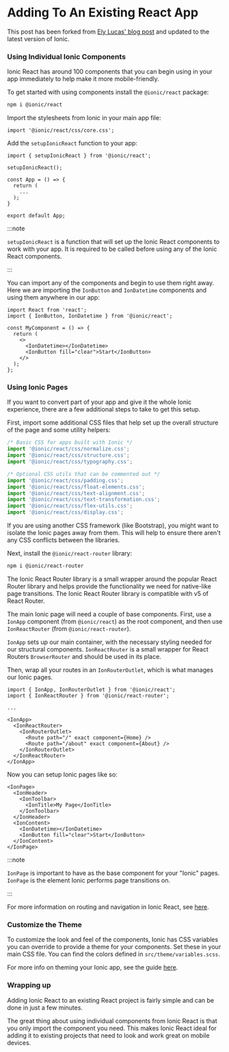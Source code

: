 # Adding To An Existing React App

This post has been forked from [Ely Lucas' blog post](https://dev.to/ionic/adding-ionic-react-to-an-existing-react-project-4kib) and updated to the latest version of Ionic.

### Using Individual Ionic Components

Ionic React has around 100 components that you can begin using in your app immediately to help make it more mobile-friendly.

To get started with using components install the `@ionic/react` package:

```bash
npm i @ionic/react
```

Import the stylesheets from Ionic in your main app file:

```tsx title="App.tsx"
import '@ionic/react/css/core.css';
```

Add the `setupIonicReact` function to your app:

```tsx title="App.tsx"
import { setupIonicReact } from '@ionic/react';

setupIonicReact();

const App = () => {
  return (
    ...
  );
}

export default App;
```

:::note

`setupIonicReact` is a function that will set up the Ionic React components to work with your app. It is required to be called before using any of the Ionic React components.

:::

You can import any of the components and begin to use them right away. Here we are importing the `IonButton` and `IonDatetime` components and using them anywhere in our app:

```tsx
import React from 'react';
import { IonButton, IonDatetime } from '@ionic/react';

const MyComponent = () => {
  return (
    <>
      <IonDatetime></IonDatetime>
      <IonButton fill="clear">Start</IonButton>
    </>
  );
};
```

### Using Ionic Pages

If you want to convert part of your app and give it the whole Ionic experience, there are a few additional steps to take to get this setup.

First, import some additional CSS files that help set up the overall structure of the page and some utility helpers:

```js
/* Basic CSS for apps built with Ionic */
import '@ionic/react/css/normalize.css';
import '@ionic/react/css/structure.css';
import '@ionic/react/css/typography.css';

/* Optional CSS utils that can be commented out */
import '@ionic/react/css/padding.css';
import '@ionic/react/css/float-elements.css';
import '@ionic/react/css/text-alignment.css';
import '@ionic/react/css/text-transformation.css';
import '@ionic/react/css/flex-utils.css';
import '@ionic/react/css/display.css';
```

If you are using another CSS framework (like Bootstrap), you might want to isolate the Ionic pages away from them. This will help to ensure there aren't any CSS conflicts between the libraries.

Next, install the `@ionic/react-router` library:

```bash
npm i @ionic/react-router
```

The Ionic React Router library is a small wrapper around the popular React Router library and helps provide the functionality we need for native-like page transitions. The Ionic React Router library is compatible with v5 of React Router.

The main Ionic page will need a couple of base components. First, use a `IonApp` component (from `@ionic/react`) as the root component, and then use `IonReactRouter` (from `@ionic/react-router`).

`IonApp` sets up our main container, with the necessary styling needed for our structural components. `IonReactRouter` is a small wrapper for React Routers `BrowserRouter` and should be used in its place.

Then, wrap all your routes in an `IonRouterOutlet`, which is what manages our Ionic pages.

```tsx
import { IonApp, IonRouterOutlet } from '@ionic/react';
import { IonReactRouter } from '@ionic/react-router';

...

<IonApp>
  <IonReactRouter>
    <IonRouterOutlet>
      <Route path="/" exact component={Home} />
      <Route path="/about" exact component={About} />
    </IonRouterOutlet>
  </IonReactRouter>
</IonApp>
```

Now you can setup Ionic pages like so:

```tsx
<IonPage>
  <IonHeader>
    <IonToolbar>
      <IonTitle>My Page</IonTitle>
    </IonToolbar>
  </IonHeader>
  <IonContent>
    <IonDatetime></IonDatetime>
    <IonButton fill="clear">Start</IonButton>
  </IonContent>
</IonPage>
```

:::note

`IonPage` is important to have as the base component for your "Ionic" pages. `IonPage` is the element Ionic performs page transitions on.

:::

For more information on routing and navigation in Ionic React, see [here](/docs/react/navigation).

### Customize the Theme

To customize the look and feel of the components, Ionic has CSS variables you can override to provide a theme for your components. Set these in your main CSS file. You can find the colors defined in `src/theme/variables.scss`.

For more info on theming your Ionic app, see the guide [here](/docs/theming/themes).

### Wrapping up

Adding Ionic React to an existing React project is fairly simple and can be done in just a few minutes.

The great thing about using individual components from Ionic React is that you only import the component you need. This makes Ionic React ideal for adding it to existing projects that need to look and work great on mobile devices.
